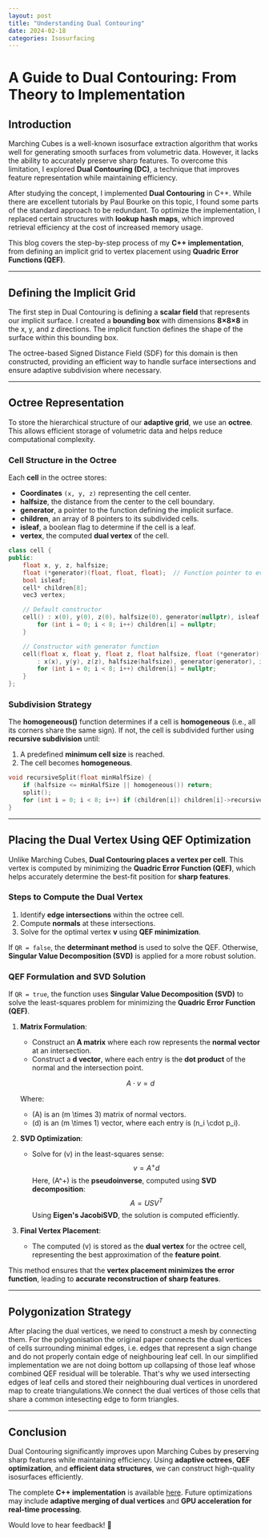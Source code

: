 ```yaml
---
layout: post
title: "Understanding Dual Contouring"
date: 2024-02-18
categories: Isosurfacing
---
```


# **A Guide to Dual Contouring: From Theory to Implementation**

## **Introduction**

Marching Cubes is a well-known isosurface extraction algorithm that works well for generating smooth surfaces from volumetric data. However, it lacks the ability to accurately preserve sharp features. To overcome this limitation, I explored **Dual Contouring (DC)**, a technique that improves feature representation while maintaining efficiency.

After studying the concept, I implemented **Dual Contouring** in C++. While there are excellent tutorials by Paul Bourke on this topic, I found some parts of the standard approach to be redundant. To optimize the implementation, I replaced certain structures with **lookup hash maps**, which improved retrieval efficiency at the cost of increased memory usage.

This blog covers the step-by-step process of my **C++ implementation**, from defining an implicit grid to vertex placement using **Quadric Error Functions (QEF)**.

---

## **Defining the Implicit Grid**

The first step in Dual Contouring is defining a **scalar field** that represents our implicit surface. I created a **bounding box** with dimensions **8×8×8** in the x, y, and z directions. The implicit function defines the shape of the surface within this bounding box.

The octree-based Signed Distance Field (SDF) for this domain is then constructed, providing an efficient way to handle surface intersections and ensure adaptive subdivision where necessary.

---

## **Octree Representation**

To store the hierarchical structure of our **adaptive grid**, we use an **octree**. This allows efficient storage of volumetric data and helps reduce computational complexity.

### **Cell Structure in the Octree**

Each **cell** in the octree stores:

- **Coordinates** `(x, y, z)` representing the cell center.
- **halfsize**, the distance from the center to the cell boundary.
- **generator**, a pointer to the function defining the implicit surface.
- **children**, an array of 8 pointers to its subdivided cells.
- **isleaf**, a boolean flag to determine if the cell is a leaf.
- **vertex**, the computed **dual vertex** of the cell.

```cpp
class cell {
public:
    float x, y, z, halfsize;
    float (*generator)(float, float, float);  // Function pointer to evaluate the implicit function.
    bool isleaf;
    cell* children[8];
    vec3 vertex;

    // Default constructor
    cell() : x(0), y(0), z(0), halfsize(0), generator(nullptr), isleaf(false), vertex(INT_MIN, INT_MIN, INT_MIN) {
        for (int i = 0; i < 8; i++) children[i] = nullptr;
    }

    // Constructor with generator function
    cell(float x, float y, float z, float halfsize, float (*generator)(float, float, float))
        : x(x), y(y), z(z), halfsize(halfsize), generator(generator), isleaf(true), vertex(0, 0, 0) {
        for (int i = 0; i < 8; i++) children[i] = nullptr;
    }
};
```

### **Subdivision Strategy**

The **homogeneous()** function determines if a cell is **homogeneous** (i.e., all its corners share the same sign). If not, the cell is subdivided further using **recursive subdivision** until:

1. A predefined **minimum cell size** is reached.
2. The cell becomes **homogeneous**.

```cpp
void recursiveSplit(float minHalfSize) {
    if (halfsize <= minHalfSize || homogeneous()) return;
    split();
    for (int i = 0; i < 8; i++) if (children[i]) children[i]->recursiveSplit(minHalfSize);
}
```

---

## **Placing the Dual Vertex Using QEF Optimization**

Unlike Marching Cubes, **Dual Contouring places a vertex per cell**. This vertex is computed by minimizing the **Quadric Error Function (QEF)**, which helps accurately determine the best-fit position for **sharp features**.

### **Steps to Compute the Dual Vertex**

1. Identify **edge intersections** within the octree cell.
2. Compute **normals** at these intersections.
3. Solve for the optimal vertex **v** using **QEF minimization**.

If `QR = false`, the **determinant method** is used to solve the QEF. Otherwise, **Singular Value Decomposition (SVD)** is applied for a more robust solution.

### **QEF Formulation and SVD Solution**

If `QR = true`, the function uses **Singular Value Decomposition (SVD)** to solve the least-squares problem for minimizing the **Quadric Error Function (QEF)**.

1. **Matrix Formulation**:
   - Construct an **A matrix** where each row represents the **normal vector** at an intersection.
   - Construct a **d vector**, where each entry is the **dot product** of the normal and the intersection point.

   $$ A \cdot v = d $$

   Where:
   - \(A\) is an \(m \times 3\) matrix of normal vectors.
   - \(d\) is an \(m \times 1\) vector, where each entry is \(n_i \cdot p_i\).

2. **SVD Optimization**:
   - Solve for \(v\) in the least-squares sense:
     $$ v = A^+ d $$
     Here, \(A^+\) is the **pseudoinverse**, computed using **SVD decomposition**:
     $$ A = U S V^T $$
     Using **Eigen's JacobiSVD**, the solution is computed efficiently.

3. **Final Vertex Placement**:
   - The computed \(v\) is stored as the **dual vertex** for the octree cell, representing the best approximation of the **feature point**.

This method ensures that the **vertex placement minimizes the error function**, leading to **accurate reconstruction of sharp features**.

---

## **Polygonization Strategy**

After placing the dual vertices, we need to construct a mesh by connecting them.
For the polygonisation the original paper connects the dual vertices of cells surrounding minimal edges, i.e. edges that represent a sign change and do not properly contain edge of neighbouring leaf cell. In our simplified implementation we are not doing bottom up collapsing of those leaf whose combined QEF residual will be tolerable. That's why we used intersecting edges of leaf cells and stored their neighbouring dual vertices in unordered map to create triangulations.We connect the dual vertices of those cells that share a common intesecting edge to form triangles.

---

## **Conclusion**

Dual Contouring significantly improves upon Marching Cubes by preserving sharp features while maintaining efficiency. Using **adaptive octrees**, **QEF optimization**, and **efficient data structures**, we can construct high-quality isosurfaces efficiently.

The complete **C++ implementation** is available [here](https://github.com/Dhruv-Sharma01/Adaptive-Dual-Contouring-over-Uniform-Leaf). Future optimizations may include **adaptive merging of dual vertices** and **GPU acceleration for real-time processing**.

Would love to hear feedback! 🚀
